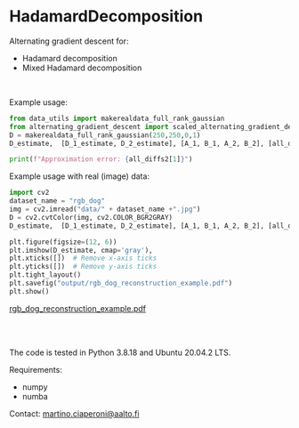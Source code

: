 # HadamardDecomposition


Alternating gradient descent for: 
 - Hadamard decomposition
 - Mixed Hadamard decomposition 
 
 <br>
 
 Example usage:
```python
from data_utils import makerealdata_full_rank_gaussian
from alternating_gradient_descent import scaled_alternating_gradient_descent_hadDec
D = makerealdata_full_rank_gaussian(250,250,0,1) 
D_estimate,  [D_1_estimate, D_2_estimate], [A_1, B_1, A_2, B_2], [all_diffs1, all_diffs2] , terminated =  scaled_alternating_gradient_descent_hadDec(D, 6, 0.01, 100000)

print(f"Approximation error: {all_diffs2[1]}")
```
Example usage with real (image) data:  
```python
import cv2 
dataset_name = "rgb_dog"
img = cv2.imread("data/" + dataset_name +".jpg") 
D = cv2.cvtColor(img, cv2.COLOR_BGR2GRAY)
D_estimate,  [D_1_estimate, D_2_estimate], [A_1, B_1, A_2, B_2], [all_diffs1, all_diffs2] , terminated =  scaled_alternating_gradient_descent_hadDec(D, 20, 0.01, 100000)

plt.figure(figsize=(12, 6)) 
plt.imshow(D_estimate, cmap='gray'), 
plt.xticks([])  # Remove x-axis ticks
plt.yticks([])  # Remove y-axis ticks
plt.tight_layout() 
plt.savefig("output/rgb_dog_reconstruction_example.pdf") 
plt.show()
```

[rgb_dog_reconstruction_example.pdf](output/rgb_dog_reconstruction_example.pdf)

<br><br>

The code is tested in Python 3.8.18 and Ubuntu 20.04.2 LTS. 


Requirements: 
  - numpy 
  - numba 
  
 
 Contact: martino.ciaperoni@aalto.fi
  
